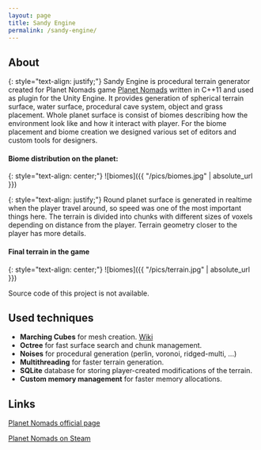 ```yaml
---
layout: page
title: Sandy Engine 
permalink: /sandy-engine/
---
```


## About

{: style="text-align: justify;"}
Sandy Engine is procedural terrain generator created for Planet Nomads game [Planet Nomads](https://www.planet-nomads.com) 
written in C++11 and used as plugin for the Unity Engine. It provides generation of spherical terrain surface, water 
surface, procedural cave system, object and grass placement. Whole planet surface is consist of biomes describing how
the environment look like and how it interact with player. For the biome placement and biome creation we designed
various set of editors and custom tools for designers. 

#### Biome distribution on the planet:

{: style="text-align: center;"}
![biomes]({{ "/pics/biomes.jpg" | absolute_url }})

{: style="text-align: justify;"}
Round planet surface is generated in realtime when the player travel around, so speed was one of the most important things here. 
The terrain is divided into chunks with different sizes of voxels depending on distance from the player. Terrain geometry
closer to the player has more details.

#### Final terrain in the game 

{: style="text-align: center;"}
![biomes]({{ "/pics/terrain.jpg" | absolute_url }})

Source code of this project is not available.

## Used techniques
- **Marching Cubes** for mesh creation. [Wiki](https://en.wikipedia.org/wiki/Marching_cubes)
- **Octree** for fast surface search and chunk management.
- **Noises** for procedural generation (perlin, voronoi, ridged-multi, ...)
- **Multithreading** for faster terrain generation.
- **SQLite** database for storing player-created modifications of the terrain.
- **Custom memory management** for faster memory allocations. 

## Links

[Planet Nomads official page](https://www.planet-nomads.com)

[Planet Nomads on Steam](http://store.steampowered.com/app/504050/Planet_Nomads/)
